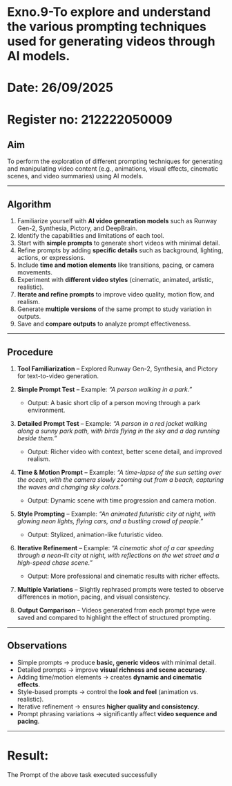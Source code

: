 # Exno.9-To explore and understand the various prompting techniques used for generating videos through AI models. 

# Date: 26/09/2025
# Register no: 212222050009

## Aim

To perform the exploration of different prompting techniques for generating and manipulating video content (e.g., animations, visual effects, cinematic scenes, and video summaries) using AI models.

---

## Algorithm

1. Familiarize yourself with **AI video generation models** such as Runway Gen-2, Synthesia, Pictory, and DeepBrain.
2. Identify the capabilities and limitations of each tool.
3. Start with **simple prompts** to generate short videos with minimal detail.
4. Refine prompts by adding **specific details** such as background, lighting, actions, or expressions.
5. Include **time and motion elements** like transitions, pacing, or camera movements.
6. Experiment with **different video styles** (cinematic, animated, artistic, realistic).
7. **Iterate and refine prompts** to improve video quality, motion flow, and realism.
8. Generate **multiple versions** of the same prompt to study variation in outputs.
9. Save and **compare outputs** to analyze prompt effectiveness.

---

## Procedure

1. **Tool Familiarization** – Explored Runway Gen-2, Synthesia, and Pictory for text-to-video generation.
2. **Simple Prompt Test** – Example: *“A person walking in a park.”*

   * Output: A basic short clip of a person moving through a park environment.
3. **Detailed Prompt Test** – Example: *“A person in a red jacket walking along a sunny park path, with birds flying in the sky and a dog running beside them.”*

   * Output: Richer video with context, better scene detail, and improved realism.
4. **Time & Motion Prompt** – Example: *“A time-lapse of the sun setting over the ocean, with the camera slowly zooming out from a beach, capturing the waves and changing sky colors.”*

   * Output: Dynamic scene with time progression and camera motion.
5. **Style Prompting** – Example: *“An animated futuristic city at night, with glowing neon lights, flying cars, and a bustling crowd of people.”*

   * Output: Stylized, animation-like futuristic video.
6. **Iterative Refinement** – Example: *“A cinematic shot of a car speeding through a neon-lit city at night, with reflections on the wet street and a high-speed chase scene.”*

   * Output: More professional and cinematic results with richer effects.
7. **Multiple Variations** – Slightly rephrased prompts were tested to observe differences in motion, pacing, and visual consistency.
8. **Output Comparison** – Videos generated from each prompt type were saved and compared to highlight the effect of structured prompting.

---

## Observations

* Simple prompts → produce **basic, generic videos** with minimal detail.
* Detailed prompts → improve **visual richness and scene accuracy**.
* Adding time/motion elements → creates **dynamic and cinematic effects**.
* Style-based prompts → control the **look and feel** (animation vs. realistic).
* Iterative refinement → ensures **higher quality and consistency**.
* Prompt phrasing variations → significantly affect **video sequence and pacing**.

---

# Result:

The Prompt of the above task executed successfully


